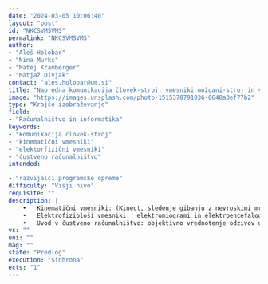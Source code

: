 ```yaml
---
date: "2024-03-05 10:06:40"
layout: "post"
id: "NKCSVMSVMS"
permalink: "NKCSVMSVMS"
author:
- "Aleš Holobar"
- "Nina Murks"
- "Matej Kramberger"
- "Matjaž Divjak"
contact: "ales.holobar@um.si"
title: "Napredna komunikacija človek-stroj: vmesniki možgani-stroj in vmesniki mišice-stroj"
image: "https://images.unsplash.com/photo-1515378791036-0648a3ef77b2"
type: "Krajše izobraževanje"
field:
- "Računalništvo in informatika"
keywords:
- "komunikacija človek-stroj"
- "kinematični vmesniki"
- "elektorfizični vmesniki"
- "čustveno računalništvo"
intended:

- "razvijalci programske opreme"
difficulty: "Višji nivo"
requisite: ""
description: |
    •	Kinematični vmesniki: (Kinect, sledenje gibanju z nevroskimi mrežami)
    •	Elektrofiziološi vmesniki:  elektromiogrami in elektroencefalogrami
    •	Uvod v čustveno računalništvo: objektivno vrednotenje odzivov uporabnikov: ocenjevanje upravnikovega sodelovanja oz. vpetosti v komunikacijo človek-stroj Primeri aplikacij: kolaborativna robotika, EEG črkovalniki, objektivno merjenje miselne koncentracije, merjenje mišične utrujenosti, merjenje nepravilne uporabe mišic
vs: ""
uni: ""
mag: ""
state: "Predlog"
execution: "Sinhrona"
ects: "1"
---
```

